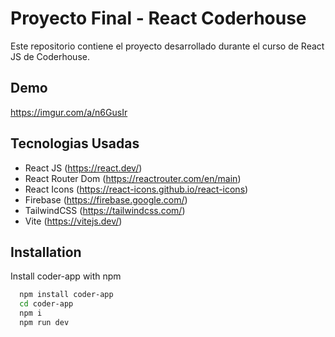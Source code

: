 
# Proyecto Final - React Coderhouse

Este repositorio contiene el proyecto desarrollado durante el curso de React JS de Coderhouse.



## Demo

https://imgur.com/a/n6GusIr


## Tecnologias Usadas

- React JS (https://react.dev/)
- React Router Dom (https://reactrouter.com/en/main)
- React Icons (https://react-icons.github.io/react-icons)
- Firebase (https://firebase.google.com/)
- TailwindCSS (https://tailwindcss.com/)
- Vite (https://vitejs.dev/)
## Installation

Install coder-app with npm

```bash
  npm install coder-app
  cd coder-app
  npm i
  npm run dev
```
    
